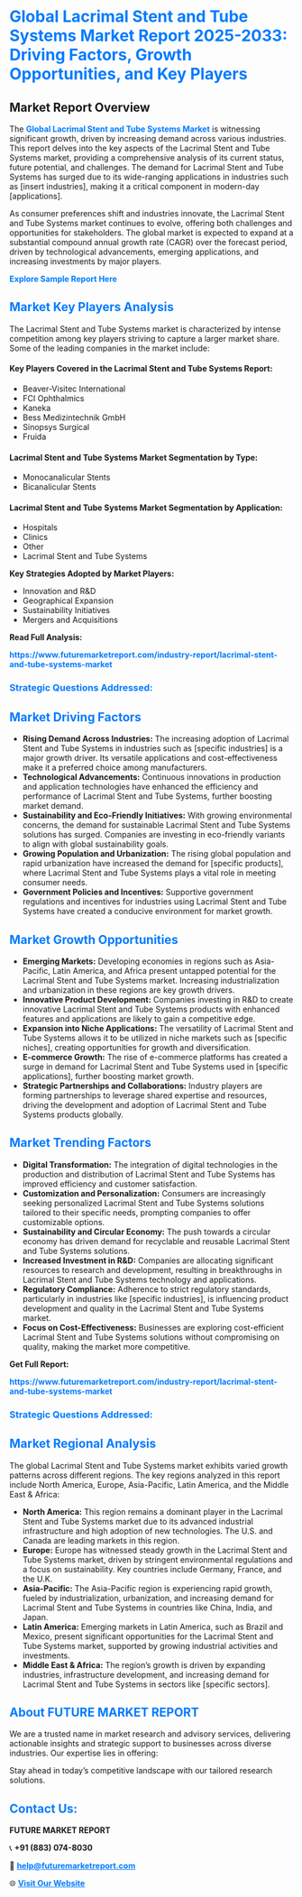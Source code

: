 <h1 style="color: #007BFF;">Global Lacrimal Stent and Tube Systems Market Report 2025-2033: Driving Factors, Growth Opportunities, and Key Players</h1>

<section id="overview">
<h2>Market Report Overview</h2>
<p>The <a href="https://www.futuremarketreport.com/industry-report/lacrimal-stent-and-tube-systems-market" style="color: #007BFF; text-decoration: none;"><strong>Global Lacrimal Stent and Tube Systems Market</strong></a> is witnessing significant growth, driven by increasing demand across various industries. This report delves into the key aspects of the Lacrimal Stent and Tube Systems market, providing a comprehensive analysis of its current status, future potential, and challenges. The demand for Lacrimal Stent and Tube Systems has surged due to its wide-ranging applications in industries such as [insert industries], making it a critical component in modern-day [applications].</p>
<p>As consumer preferences shift and industries innovate, the Lacrimal Stent and Tube Systems market continues to evolve, offering both challenges and opportunities for stakeholders. The global market is expected to expand at a substantial compound annual growth rate (CAGR) over the forecast period, driven by technological advancements, emerging applications, and increasing investments by major players.</p>
</section>

<section id="overview">
<p><a href="https://www.futuremarketreport.com/request-sample/reportId=121907" style="color: #007BFF; text-decoration: none;"><strong>Explore Sample Report Here</strong></a></p>
</section>

<section id="key-players">
<h2 style="color: #007BFF;">Market Key Players Analysis</h2>
<p>The Lacrimal Stent and Tube Systems market is characterized by intense competition among key players striving to capture a larger market share. Some of the leading companies in the market include:</p>
<h4>Key Players Covered in the Lacrimal Stent and Tube Systems Report:</h4>
<ul><li>Beaver-Visitec International</li><li>FCI Ophthalmics</li><li>Kaneka</li><li>Bess Medizintechnik GmbH</li><li>Sinopsys Surgical</li><li>Fruida</li></ul>
<h4>Lacrimal Stent and Tube Systems Market Segmentation by Type:</h4>
<ul><li>Monocanalicular Stents</li><li>Bicanalicular Stents</li></ul>

<h4>Lacrimal Stent and Tube Systems Market Segmentation by Application:</h4>
<ul><li>Hospitals</li><li>Clinics</li><li>Other</li><li>Lacrimal Stent and Tube Systems</li></ul>
<p><strong>Key Strategies Adopted by Market Players:</strong></p>
<ul>
<li>Innovation and R&D</li>
<li>Geographical Expansion</li>
<li>Sustainability Initiatives</li>
<li>Mergers and Acquisitions</li>
</ul>
</section>

<section>
<p><strong>Read Full Analysis: </strong></p><a href="https://www.futuremarketreport.com/industry-report/lacrimal-stent-and-tube-systems-market" style="color: #007BFF; text-decoration: none;"><strong>https://www.futuremarketreport.com/industry-report/lacrimal-stent-and-tube-systems-market</strong></a>
<h3 style="color: #007BFF;">Strategic Questions Addressed:</h3>
</section>

<section id="driving-factors">
<h2 style="color: #007BFF;">Market Driving Factors</h2>
<ul>
<li><strong>Rising Demand Across Industries:</strong> The increasing adoption of Lacrimal Stent and Tube Systems in industries such as [specific industries] is a major growth driver. Its versatile applications and cost-effectiveness make it a preferred choice among manufacturers.</li>
<li><strong>Technological Advancements:</strong> Continuous innovations in production and application technologies have enhanced the efficiency and performance of Lacrimal Stent and Tube Systems, further boosting market demand.</li>
<li><strong>Sustainability and Eco-Friendly Initiatives:</strong> With growing environmental concerns, the demand for sustainable Lacrimal Stent and Tube Systems solutions has surged. Companies are investing in eco-friendly variants to align with global sustainability goals.</li>
<li><strong>Growing Population and Urbanization:</strong> The rising global population and rapid urbanization have increased the demand for [specific products], where Lacrimal Stent and Tube Systems plays a vital role in meeting consumer needs.</li>
<li><strong>Government Policies and Incentives:</strong> Supportive government regulations and incentives for industries using Lacrimal Stent and Tube Systems have created a conducive environment for market growth.</li>
</ul>
</section>

<section id="growth-opportunities">
<h2 style="color: #007BFF;">Market Growth Opportunities</h2>
<ul>
<li><strong>Emerging Markets:</strong> Developing economies in regions such as Asia-Pacific, Latin America, and Africa present untapped potential for the Lacrimal Stent and Tube Systems market. Increasing industrialization and urbanization in these regions are key growth drivers.</li>
<li><strong>Innovative Product Development:</strong> Companies investing in R&D to create innovative Lacrimal Stent and Tube Systems products with enhanced features and applications are likely to gain a competitive edge.</li>
<li><strong>Expansion into Niche Applications:</strong> The versatility of Lacrimal Stent and Tube Systems allows it to be utilized in niche markets such as [specific niches], creating opportunities for growth and diversification.</li>
<li><strong>E-commerce Growth:</strong> The rise of e-commerce platforms has created a surge in demand for Lacrimal Stent and Tube Systems used in [specific applications], further boosting market growth.</li>
<li><strong>Strategic Partnerships and Collaborations:</strong> Industry players are forming partnerships to leverage shared expertise and resources, driving the development and adoption of Lacrimal Stent and Tube Systems products globally.</li>
</ul>
</section>

<section id="trending-factors">
<h2 style="color: #007BFF;">Market Trending Factors</h2>
<ul>
<li><strong>Digital Transformation:</strong> The integration of digital technologies in the production and distribution of Lacrimal Stent and Tube Systems has improved efficiency and customer satisfaction.</li>
<li><strong>Customization and Personalization:</strong> Consumers are increasingly seeking personalized Lacrimal Stent and Tube Systems solutions tailored to their specific needs, prompting companies to offer customizable options.</li>
<li><strong>Sustainability and Circular Economy:</strong> The push towards a circular economy has driven demand for recyclable and reusable Lacrimal Stent and Tube Systems solutions.</li>
<li><strong>Increased Investment in R&D:</strong> Companies are allocating significant resources to research and development, resulting in breakthroughs in Lacrimal Stent and Tube Systems technology and applications.</li>
<li><strong>Regulatory Compliance:</strong> Adherence to strict regulatory standards, particularly in industries like [specific industries], is influencing product development and quality in the Lacrimal Stent and Tube Systems market.</li>
<li><strong>Focus on Cost-Effectiveness:</strong> Businesses are exploring cost-efficient Lacrimal Stent and Tube Systems solutions without compromising on quality, making the market more competitive.</li>
</ul>
</section>

<section>
<p><strong>Get Full Report: </strong></p><a href="https://www.futuremarketreport.com/industry-report/lacrimal-stent-and-tube-systems-market" style="color: #007BFF; text-decoration: none;"><strong>https://www.futuremarketreport.com/industry-report/lacrimal-stent-and-tube-systems-market</strong></a>
<h3 style="color: #007BFF;">Strategic Questions Addressed:</h3>
</section>


<section id="regional-analysis">
<h2 style="color: #007BFF;">Market Regional Analysis</h2>
<p>The global Lacrimal Stent and Tube Systems market exhibits varied growth patterns across different regions. The key regions analyzed in this report include North America, Europe, Asia-Pacific, Latin America, and the Middle East & Africa:</p>
<ul>
<li><strong>North America:</strong> This region remains a dominant player in the Lacrimal Stent and Tube Systems market due to its advanced industrial infrastructure and high adoption of new technologies. The U.S. and Canada are leading markets in this region.</li>
<li><strong>Europe:</strong> Europe has witnessed steady growth in the Lacrimal Stent and Tube Systems market, driven by stringent environmental regulations and a focus on sustainability. Key countries include Germany, France, and the U.K.</li>
<li><strong>Asia-Pacific:</strong> The Asia-Pacific region is experiencing rapid growth, fueled by industrialization, urbanization, and increasing demand for Lacrimal Stent and Tube Systems in countries like China, India, and Japan.</li>
<li><strong>Latin America:</strong> Emerging markets in Latin America, such as Brazil and Mexico, present significant opportunities for the Lacrimal Stent and Tube Systems market, supported by growing industrial activities and investments.</li>
<li><strong>Middle East & Africa:</strong> The region’s growth is driven by expanding industries, infrastructure development, and increasing demand for Lacrimal Stent and Tube Systems in sectors like [specific sectors].</li>
</ul>
</section>

<footer>
<h2 style="color: #007BFF;">About FUTURE MARKET REPORT</h2>
<p>We are a trusted name in market research and advisory services, delivering actionable insights and strategic support to businesses across diverse industries. Our expertise lies in offering:</p>

<p>Stay ahead in today’s competitive landscape with our tailored research solutions.</p>

<h2 style="color: #007BFF;">Contact Us:</h2>
<p><strong>FUTURE MARKET REPORT</strong></p>
<p>📞 <strong>+91 (883) 074-8030</strong></p>
<p>📧 <strong><a href="mailto:help@futuremarketreport.com" style="color: #007BFF;">help@futuremarketreport.com</a></strong></p>
<p>🌐 <strong><a href="https://www.futuremarketreport.com/" style="color: #007BFF;">Visit Our Website</a></strong></p>
</footer>